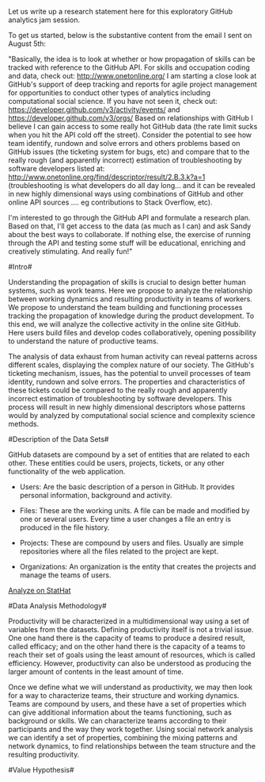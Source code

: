 Let us write up a research statement here for this exploratory GitHub analytics jam session.

To get us started, below is the substantive content from the email I sent on August 5th:

"Basically, the idea is to look at whether or how propagation of skills can be tracked with reference to the GitHub API.  For skills and occupation coding and data, check out: http://www.onetonline.org/   I am starting a close look at GitHub's support of deep tracking and reports for agile project management for opportunities to conduct other types of analytics including computational social science.  If you have not seen it, check out: https://developer.github.com/v3/activity/events/ and https://developer.github.com/v3/orgs/    Based on relationships with GitHub I believe I can gain access to some really hot GitHub data (the rate limit sucks when you hit the API cold off the street).  Consider the potential to see how team identify, rundown and solve errors and others problems based on GitHub issues (the ticketing system for bugs, etc) and compare that to the really rough (and apparently incorrect) estimation of troubleshooting by software developers listed at: http://www.onetonline.org/find/descriptor/result/2.B.3.k?a=1  (troubleshooting is what developers do all day long... and it can be revealed in new highly dimensional ways using combinations of GitHub and other online API sources .... eg contributions to Stack Overflow, etc).  

I'm interested to go through the GitHub API and formulate a research plan.  Based on that, I'll get access to the data (as much as I can) and ask Sandy about the best ways to collaborate.  If nothing else, the exercise of running through the API and testing some stuff will be educational, enriching and creatively stimulating.  And really fun!"

#Intro#

Understanding the propagation of skills is crucial to design better human systems, such as work teams. Here we propose to analyze the relationship between working dynamics and resulting productivity in teams of workers. We propose to understand the team building and functioning processes tracking the propagation of knowledge during the product development. To this end, we will analyze the collective activity in the online site GitHub. Here users build files and develop codes collaboratively, opening possibility to understand the nature of productive teams.

The analysis of data exhaust from human activity can reveal patterns across different scales, displaying the complex nature of our society. The GitHub's ticketing mechanism, issues, has the potential to unveil processes of team identity, rundown and solve errors. The properties and characteristics of these tickets could be compared to the really rough and apparently incorrect estimation of troubleshooting by software developers. This process will result in new highly dimensional descriptors whose patterns would by analyzed by computational social science and complexity science methods. 

#Description of the Data Sets#

GitHub datasets are compound by a set of entities that are related to each other. These entities could be users, projects, tickets, or any other functionality of the web application. 

- Users: Are the basic description of a person in GitHub. It provides personal information, background and activity.

- Files: These are the working units. A file can be made and modified by one or several users. Every time a user changes a file an entry is produced in the file history.

- Projects: These are compound by users and files. Usually are simple repositories where all the files related to the project are kept.

- Organizations: An organization is the entity that creates the projects and manage the teams of users.

<script src="http://www.stathat.com/javascripts/embed.js"></script>
<script>StatHatEmbed.render({s1: 'lxoC', w: 760, h: 235});</script>
<a href="http://www.stathat.com/stats/lxoC">Analyze on StatHat</a>

#Data Analysis Methodology#

Productivity will be characterized in a multidimensional way using a set of variables from the datasets. Defining productivity itself is not a trivial issue. One one hand there is the capacity of teams to produce a desired result, called efficacy; and on the other hand there is the capacity of a teams to reach their set of goals using the least amount of resources, which is called efficiency. However, productivity can also be understood as producing the larger amount of contents in the least amount of time.

Once we define what we will understand as productivity, we may then look for a way to characterize teams, their structure and working dynamics. Teams are compound by users, and these have a set of properties which can give additional information about the teams functioning, such as background or skills. We can characterize teams according to their participants and the way they work together. Using social network analysis we can identify a set of properties, combining the mixing patterns and network dynamics, to find relationships between the team structure and the resulting productivity.

#Value Hypothesis#
